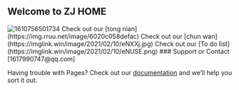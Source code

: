 ## Welcome to ZJ HOME
<img src="https://imglink.win/image/2021/02/10/eN3op.jpg" alt="1610756501734" border="0">
Check out our [tong nian](https://img.rruu.net/image/6020c058defac) 
Check out our [chun wan](https://imglink.win/image/2021/02/10/eNXXj.jpg) 
Check out our [To do list](https://imglink.win/image/2021/02/10/eNUSE.png) 
### Support or Contact
[1617990747@qq.com]

Having trouble with Pages? Check out our [documentation](http://wpa.qq.com/msgrd?v=3&uin=1617990747&site=qq&menu=yes)  and we’ll help you sort it out.

